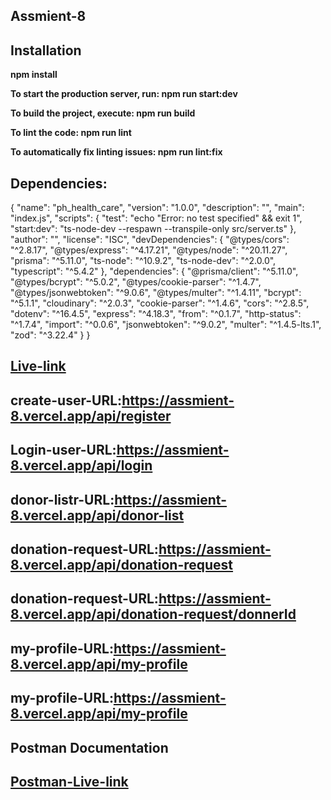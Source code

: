 ## Assmient-8

## Installation

 **npm install**
 
 **To start the production server, run: npm run start:dev**

 **To build the project, execute: npm run build**

 **To lint the code: npm run lint**

**To automatically fix linting issues: npm run lint:fix**

## Dependencies:
{
  "name": "ph_health_care",
  "version": "1.0.0",
  "description": "",
  "main": "index.js",
  "scripts": {
    "test": "echo \"Error: no test specified\" && exit 1",
    "start:dev": "ts-node-dev --respawn --transpile-only src/server.ts"
  },
  "author": "",
  "license": "ISC",
  "devDependencies": {
    "@types/cors": "^2.8.17",
    "@types/express": "^4.17.21",
    "@types/node": "^20.11.27",
    "prisma": "^5.11.0",
    "ts-node": "^10.9.2",
    "ts-node-dev": "^2.0.0",
    "typescript": "^5.4.2"
  },
  "dependencies": {
    "@prisma/client": "^5.11.0",
    "@types/bcrypt": "^5.0.2",
    "@types/cookie-parser": "^1.4.7",
    "@types/jsonwebtoken": "^9.0.6",
    "@types/multer": "^1.4.11",
    "bcrypt": "^5.1.1",
    "cloudinary": "^2.0.3",
    "cookie-parser": "^1.4.6",
    "cors": "^2.8.5",
    "dotenv": "^16.4.5",
    "express": "^4.18.3",
    "from": "^0.1.7",
    "http-status": "^1.7.4",
    "import": "^0.0.6",
    "jsonwebtoken": "^9.0.2",
    "multer": "^1.4.5-lts.1",
    "zod": "^3.22.4"
  }
}


## [Live-link](https://assmient-8.vercel.app/)

## create-user-URL:https://assmient-8.vercel.app/api/register 
## Login-user-URL:https://assmient-8.vercel.app/api/login 
## donor-listr-URL:https://assmient-8.vercel.app/api/donor-list
## donation-request-URL:https://assmient-8.vercel.app/api/donation-request
## donation-request-URL:https://assmient-8.vercel.app/api/donation-request/donnerId
## my-profile-URL:https://assmient-8.vercel.app/api/my-profile
## my-profile-URL:https://assmient-8.vercel.app/api/my-profile


## Postman Documentation
## [Postman-Live-link](https://documenter.getpostman.com/view/31291810/2sA35G3MjZ)



